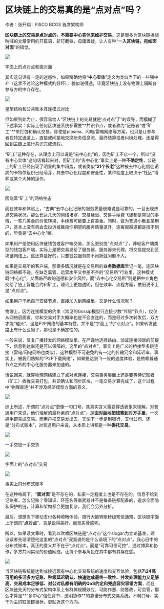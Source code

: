# 区块链上的交易真的是“点对点”吗？

作者：张开翔｜FISCO BCOS 首席架构师

**区块链上的交易是点对点的，不需要中心实体来维护交易**。这是很多为区块链摇旗呐喊的文章常用的开篇语，斩钉截铁，毋庸置疑，让人有种“**一入区块链，宛如面对面**”的错觉。

![](../../../images/articles/point_to_point/IMG_5005.JPG)

字面上的点对点和面对面

其实这句话有一定的迷惑性，如果精确地将“**中心实体**”定义为类似当下的一些强中介（这里不讨论这种模式的好坏），貌似说得通，毕竟区块链上没有物理上隔断各参与方的中介存在。


![](../../../images/articles/point_to_point/IMG_5006.PNG)

星型结构和公共账本互连模式对比

但如果到此为止，很容易给人“区块链上的交易就是‘点对点’了”的误导，而模糊了下述事实：实际上任何区块链系统都需要**共识节点，或者称为“记账者”或“矿工”**来打包和确认交易。即使是plasma、闪电/雷电网络等方案，也只是让参与者在特定通道上，直接或间接地交换账务信息流，最终结算或者纠纷处理，还是得回到主链上进行共识完成流程。

“矿工”这种存在，从理念上可以说是“去中心化”的，因为矿工不止一个，所以“没有中心实体”这句话看起来对，但矿工的“去中心化”事实上是一种**不确定性**，公链上的矿工已经出现了明显的集中趋势，或者类似“**21个长老**”这种被去中心化信徒诟病的卡特尔组织已经萌芽，其去中心化程度和安全性，某种程度上取决于“社区”博弈或某个大神的运作。

![](../../../images/articles/point_to_point/IMG_5007.JPG)

围绕着“矿工”的网络生态

而在效率和体验上，“古典”去中心化记账的服务质量很难说是可靠的，一旦出现热点交易状况，那么长达几天的网络堵塞、交易延迟、交易手续费飞涨都是常见的事情，一笔几美金的价值转换，手续费可能要上百美金。同时，做为普通小散韭菜用户，基本上没有机会去投诉或推动你期望的服务质量提升，连客服渠道都是找不到的，毕竟是“去中心化”嘛。

如果用户是使用区块链钱包或客户端交易，那么更别提“点对点”了，非轻客户端类型的钱包客户端，实际上是把交易发给了服务器，服务器来代理，将交易提交到区块链网络上。这还算是好的，只要钱包服务商不闹妖就问题不大。

如果是交易所的客户端，那很多情况就是在交易所的**业务数据库**里记一笔，连区块链网络都不碰。在缺乏监管、运营水平又参差不齐的“交易所”行业里，这种模式既“中心化”，又面临严峻的道德和安全风险，而“去中心化交易所”则是把中介角色交给了链上智能合约和矿工，理论上更加透明，但在效率、流程方面，依旧说不上是“点对点”。

如果用户干脆自己安装节点，直接加入到网络里，又是什么情况呢？

物理上，因为连接模型的约束（常见的Gossip模型只连接少数“邻居”节点），仅仅从网络层面看，你和交易对手大概率也是不会直连的，而是经过多次转发后，双方才能“碰头”，这是P2P网络的基本特性，并不是“字面上”的“点对点”。如果转发链路上有什么幺蛾子，那也是不确定性的。

一般来说，反复广播转发的网络模型里，在严谨地选择路由、验证连接邻居的前提下，信息到达率还是可以保障的。这里的“点对点”，事实上是广义的桥接型多跳连接（雷电/闪电网络也类似），这种模型不可避免的有一定的传输冗余和延迟率。事实上，被我们熟知的“P2P下载网络”，如果要达到飞一般的速度体验，是依赖普通节点之外的中心化服务器来加速的。

话说回来，就算物理网络建立了点对点连接，交易事务层面上还是要等待记账者（矿工）收拢交易打包，共识确认和同步区块，一笔交易才算完成了，这个过程中“物理直连”并不涉及经济模型方面的意义。

![](../../../images/articles/point_to_point/IMG_5008.PNG)

综上所述，所谓的“点对点”更像一句口号，其真实含义需要穿透表象来理解。对普通用户来说，他们理解的最朴素的“点对点”，是**面对面地把钱塞到对方手里**，一次握手即完成交易。而用户把交易发出去，无论下一步是到银行、支付公司、还是“分布式账本”，对普通用户来说，从本质上讲都是一种**委托交易**。

![](../../../images/articles/point_to_point/IMG_5009.JPG)

一手交钱一手交货

![](../../../images/articles/point_to_point/IMG_5010.JPG)

字面上的“点对点”交易

![](../../../images/articles/point_to_point/IMG_5011.JPG)

事实上的分布式账本

在这种格局下，“**面对面**”是不存在的，私密一定程度上也是不存在的。信息不给到记账者，怎么记账？零知识、环签名等重武器并不是每条链都配备的，追求全面隐私保护的链，计算和架构都会更加复杂，我们会另外分析。

最后，想想当下移动支付各种顺畅体验，银行大额转账秒级短信通知，区块链字面上所谓的“**点对点**”，真是说得美好，而现实骨感呢。

所以，如果读文章时，看到以吹嘘区块链是“点对点”这个slogan为立论基准，建议读者先理清楚他这里的“点对点”究竟说的是什么语境下的“点对点”。我心目中的分布式账本，真正的意义并不在于“点对点”，而是“可靠可信可控”，通过博弈和协作，多方共同实现的价值网络，让每个参与角色在其中都有其存在感。


![](../../../images/articles/point_to_point/IMG_5012.PNG)


当区块链系统能达到或接近现有中心化交易系统的速度和交互体验，包括**7\24高可用的多活多方记账、秒级延迟确认、快速达成最终一致性、并发处理能力又足够高、交易成本足够低、对公对私都有明确的QoS约定和兜底容灾容错方案**，而且区块链先天的分布式架构体系上有群体规模效应，可防作恶、防篡改，可监管，那么才算是**“多中心”信任背书、透明协作**的靠谱分布式交易系统。不喊口号、实干为主的联盟链目标，更贴近这个方向。

